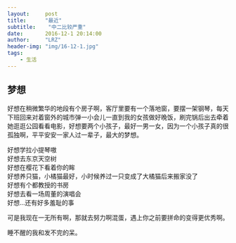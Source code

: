 ```yaml
---
layout:     post
title:      "最近"
subtitle:    "中二比较严重"
date:       2016-12-1 20:14:00
author:     "LRZ"
header-img: "img/16-12-1.jpg"
tags:
    - 生活
---
```


## 梦想
好想在稍微繁华的地段有个房子啊，客厅里要有一个落地窗，要摆一架钢琴，每天下班回来对着窗外的城市弹一小会儿一直到我的女孩做好晚饭，刷完锅后出去牵着她逛逛公园看看电影，好想要两个小孩子，最好一男一女，因为一个小孩子真的很孤独啊，平平安安一家人过一辈子，最大的梦想。<br>

好想学拉小提琴嗷<br>
好想去东京天空树<br>
好想在樱花下看着你的眸<br>
好想养只猫，小橘猫最好，小时候养过一只变成了大橘猫后来搬家没了<br>
好想有个都教授的书房<br>
好想去看一场周董的演唱会<br>
好想...还有好多羞耻的事<br>

可是我现在一无所有啊，那就去努力啊混蛋，遇上你之前要拼命的变得更优秀啊。<br>

睡不醒的我和发不完的呆。

